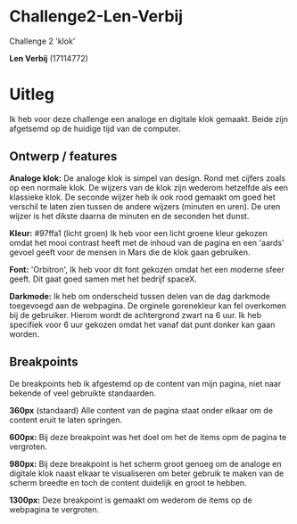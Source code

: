 # Challenge2-Len-Verbij
 Challenge 2 'klok'
 
 **Len Verbij** (17114772)
 
 # Uitleg
 Ik heb voor deze challenge een analoge en digitale klok gemaakt. Beide zijn afgetsemd op de huidige tijd van de computer.
 
 ## Ontwerp / features
 
 **Analoge klok:** De analoge klok is simpel van design. Rond met cijfers zoals op een normale klok. De wijzers van de klok zijn wederom hetzelfde als een klassieke klok. De seconde wijzer heb ik ook rood gemaakt om goed het verschil te laten zien tussen de andere wijzers (minuten en uren). De uren wijzer is het dikste daarna de minuten en de seconden het dunst. 
 
 **Kleur:** #97ffa1 (licht groen) Ik heb voor een licht groene kleur gekozen omdat het mooi contrast heeft met de inhoud van de pagina en een 'aards' gevoel geeft voor de mensen in Mars die de klok gaan gebruiken.
 
 **Font:** 'Orbitron', Ik heb voor dit font gekozen omdat het een moderne sfeer geeft. Dit gaat goed samen met het bedrijf spaceX.
 
 **Darkmode:** Ik heb om onderscheid tussen delen van de dag darkmode toegevoegd aan de webpagina. De orginele gorenekleur kan fel overkomen bij de gebruiker. Hierom wordt de achtergrond zwart na 6 uur. Ik heb specifiek voor 6 uur gekozen omdat het vanaf dat punt donker kan gaan worden.
 
 ## Breakpoints
 De breakpoints heb ik afgestemd op de content van mijn pagina, niet naar bekende of veel gebruikte standaarden.
 
**360px** (standaard) Alle content van de pagina staat onder elkaar om de content eruit te laten springen.

**600px:** Bij deze breakpoint was het doel om het de items opm de pagina te vergroten.

**980px:** Bij deze breakpoint is het scherm groot genoeg om de analoge en digitale klok naast elkaar te visualiseren om beter gebruik te maken van de scherm breedte en toch de content duidelijk en groot te hebben.

**1300px:** Deze breakpoint is gemaakt om wederom de items op de webpagina te vergroten.
 
  
